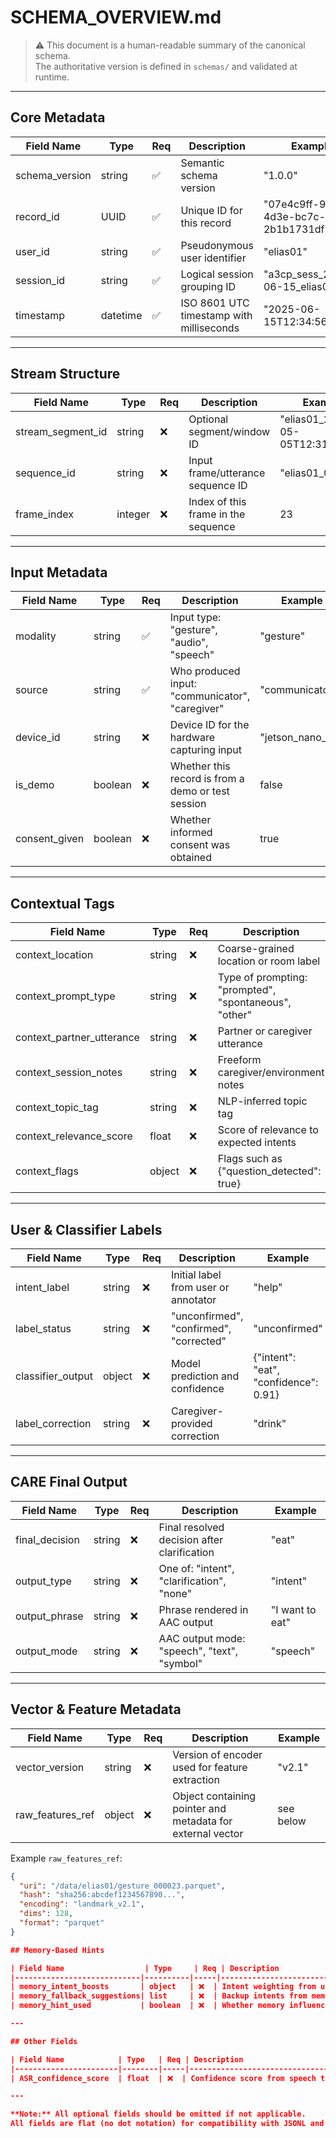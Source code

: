 # SCHEMA_OVERVIEW.md

> ⚠️ This document is a human-readable summary of the canonical schema.  
> The authoritative version is defined in `schemas/` and validated at runtime.

---

## Core Metadata

| Field Name       | Type     | Req | Description                                         | Example                                 |
|------------------|----------|-----|-----------------------------------------------------|-----------------------------------------|
| schema_version   | string   | ✅  | Semantic schema version                             | "1.0.0"                                 |
| record_id        | UUID     | ✅  | Unique ID for this record                           | "07e4c9ff-9b8e-4d3e-bc7c-2b1b1731df56"  |
| user_id          | string   | ✅  | Pseudonymous user identifier                        | "elias01"                               |
| session_id       | string   | ✅  | Logical session grouping ID                         | "a3cp_sess_2025-06-15_elias01"          |
| timestamp        | datetime | ✅  | ISO 8601 UTC timestamp with milliseconds            | "2025-06-15T12:34:56.789Z"              |

---

## Stream Structure

| Field Name         | Type     | Req | Description                                           | Example                      |
|--------------------|----------|-----|-------------------------------------------------------|------------------------------|
| stream_segment_id  | string   | ❌  | Optional segment/window ID                            | "elias01_2025-05-05T12:31:45Z" |
| sequence_id        | string   | ❌  | Input frame/utterance sequence ID                     | "elias01_000023"             |
| frame_index        | integer  | ❌  | Index of this frame in the sequence                   | 23                           |

---

## Input Metadata

| Field Name      | Type    | Req | Description                                        | Example             |
|-----------------|---------|-----|----------------------------------------------------|---------------------|
| modality        | string  | ✅  | Input type: "gesture", "audio", "speech"           | "gesture"           |
| source          | string  | ✅  | Who produced input: "communicator", "caregiver"    | "communicator"      |
| device_id       | string  | ❌  | Device ID for the hardware capturing input         | "jetson_nano_01"    |
| is_demo         | boolean | ❌  | Whether this record is from a demo or test session | false               |
| consent_given   | boolean | ❌  | Whether informed consent was obtained              | true                |

---

## Contextual Tags

| Field Name                  | Type     | Req | Description                                             | Example                    |
|-----------------------------|----------|-----|---------------------------------------------------------|----------------------------|
| context_location            | string   | ❌  | Coarse-grained location or room label                   | "kitchen"                  |
| context_prompt_type         | string   | ❌  | Type of prompting: "prompted", "spontaneous", "other"   | "spontaneous"              |
| context_partner_utterance   | string   | ❌  | Partner or caregiver utterance                          | "Are you hungry?"          |
| context_session_notes       | string   | ❌  | Freeform caregiver/environment notes                    | "User distracted by noise" |
| context_topic_tag           | string   | ❌  | NLP-inferred topic tag                                  | "food"                     |
| context_relevance_score     | float    | ❌  | Score of relevance to expected intents                  | 0.87                       |
| context_flags               | object   | ❌  | Flags such as {"question_detected": true}               | {"question_detected": true}|

---

## User & Classifier Labels

| Field Name         | Type     | Req | Description                                        | Example                               |
|--------------------|----------|-----|----------------------------------------------------|---------------------------------------|
| intent_label       | string   | ❌  | Initial label from user or annotator              | "help"                                |
| label_status       | string   | ❌  | "unconfirmed", "confirmed", "corrected"           | "unconfirmed"                         |
| classifier_output  | object   | ❌  | Model prediction and confidence                   | {"intent": "eat", "confidence": 0.91} |
| label_correction   | string   | ❌  | Caregiver-provided correction                     | "drink"                               |

---

## CARE Final Output

| Field Name       | Type    | Req | Description                                        | Example           |
|------------------|---------|-----|----------------------------------------------------|-------------------|
| final_decision   | string  | ❌  | Final resolved decision after clarification        | "eat"             |
| output_type      | string  | ❌  | One of: "intent", "clarification", "none"          | "intent"          |
| output_phrase    | string  | ❌  | Phrase rendered in AAC output                      | "I want to eat"   |
| output_mode      | string  | ❌  | AAC output mode: "speech", "text", "symbol"        | "speech"          |

---

## Vector & Feature Metadata

| Field Name        | Type     | Req | Description                                            | Example        |
|-------------------|----------|-----|--------------------------------------------------------|----------------|
| vector_version    | string   | ❌  | Version of encoder used for feature extraction         | "v2.1"         |
| raw_features_ref  | object   | ❌  | Object containing pointer and metadata for external vector | see below  |

Example `raw_features_ref`:

```json
{
  "uri": "/data/elias01/gesture_000023.parquet",
  "hash": "sha256:abcdef1234567890...",
  "encoding": "landmark_v2.1",
  "dims": 128,
  "format": "parquet"
}

## Memory-Based Hints

| Field Name                  | Type     | Req | Description                                      | Example                             |
|----------------------------|----------|-----|--------------------------------------------------|-------------------------------------|
| memory_intent_boosts       | object   | ❌  | Intent weighting from user history               | {"eat": 0.15, "play": 0.05}         |
| memory_fallback_suggestions| list     | ❌  | Backup intents from memory                       | ["rest", "drink", "eat"]            |
| memory_hint_used           | boolean  | ❌  | Whether memory influenced the current output     | true                                |

---

## Other Fields

| Field Name            | Type   | Req | Description                                  | Example |
|-----------------------|--------|-----|----------------------------------------------|---------|
| ASR_confidence_score  | float  | ❌  | Confidence score from speech transcription   | 0.92    |

---

**Note:** All optional fields should be omitted if not applicable.  
All fields are flat (no dot notation) for compatibility with JSONL and flat log systems.
